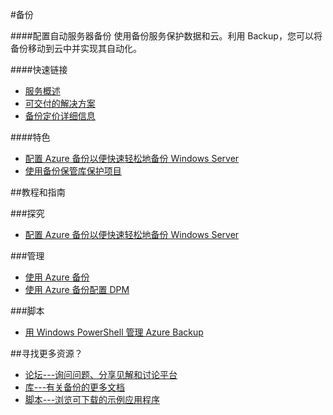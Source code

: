<properties linkid="dev-net-backup" urlDisplayName="Backup" pageTitle="Windows Azure服务管理：备份" metaKeywords="Azure Backup" description="" metaCanonical="" services="Backup" documentationCenter="Services" title="Configure automated server backups" authors="" solutions="" manager="" editor="" />

#备份

####配置自动服务器备份
使用备份服务保护数据和云。利用 Backup，您可以将备份移动到云中并实现其自动化。

####快速链接

-   [服务概述](/home/features/back-up)
-   [可交付的解决方案](/zh-cn/solutions/storage-backup-recovery/)
-   [备份定价详细信息](/pricing/details/backup/)

####特色

-   [配置 Azure 备份以便快速轻松地备份 Windows Server](/zh-cn/documentation/articles/backup-configure-vault/)
-   [使用备份保管库保护项目](http://msdn.microsoft.com/zh-cn/library/azure/dn168843.aspx)

##教程和指南

###探究

-   [配置 Azure 备份以便快速轻松地备份 Windows Server](/zh-cn/documentation/articles/backup-configure-vault/)

###管理

-   [使用 Azure 备份](http://msdn.microsoft.com/zh-cn/library/azure/hh831419.aspx)
-   [使用 Azure 备份配置 DPM](http://msdn.microsoft.com/zh-cn/library/azure/dn337332.aspx)

###脚本

-   [用 Windows PowerShell 管理 Azure Backup](http://technet.microsoft.com/zh-cn/library/hh831765.aspx)

##寻找更多资源？

-   [论坛---询问问题、分享见解和讨论平台](https://social.msdn.microsoft.com/Forums/azure/zh-CN/home?forum=windowsazurezhchs)
-   [库---有关备份的更多文档](http://msdn.microsoft.com/zh-cn/library/azure/dn440572.aspx)
-   [脚本---浏览可下载的示例应用程序](http://msdn.microsoft.com/zh-cn/library/azure/hh831765.aspx)

